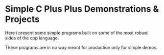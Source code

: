 # Simple C Plus Plus Demonstrations & Projects

Here i present some simple programs built on some of the most robust sides of the cpp language.

These programs are in no way meant for production only for simple demos. 
